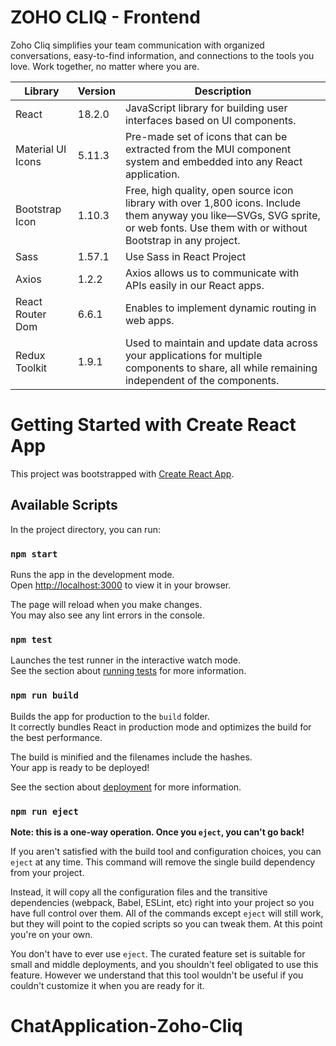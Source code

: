 # ZOHO CLIQ - Frontend

Zoho Cliq simplifies your team communication with organized conversations, easy-to-find information, and connections to the tools you love. Work together, no matter where you are.

| Library           | Version | Description                                                                                                                                                                         |
| ----------------- | ------- | ----------------------------------------------------------------------------------------------------------------------------------------------------------------------------------- |
| React             | 18.2.0  | JavaScript library for building user interfaces based on UI components.                                                                                                             |
| Material UI Icons | 5.11.3  | Pre-made set of icons that can be extracted from the MUI component system and embedded into any React application.                                                                  |
| Bootstrap Icon    | 1.10.3  | Free, high quality, open source icon library with over 1,800 icons. Include them anyway you like—SVGs, SVG sprite, or web fonts. Use them with or without Bootstrap in any project. |
| Sass              | 1.57.1  | Use Sass in React Project                                                                                                                                                           |
| Axios             | 1.2.2   | Axios allows us to communicate with APIs easily in our React apps.                                                                                                                  |
| React Router Dom  | 6.6.1   | Enables to implement dynamic routing in web apps.                                                                                                                                   |
| Redux Toolkit     | 1.9.1   | Used to maintain and update data across your applications for multiple components to share, all while remaining independent of the components.                                      |

# Getting Started with Create React App

This project was bootstrapped with [Create React App](https://github.com/facebook/create-react-app).

## Available Scripts

In the project directory, you can run:

### `npm start`

Runs the app in the development mode.\
Open [http://localhost:3000](http://localhost:3000) to view it in your browser.

The page will reload when you make changes.\
You may also see any lint errors in the console.

### `npm test`

Launches the test runner in the interactive watch mode.\
See the section about [running tests](https://facebook.github.io/create-react-app/docs/running-tests) for more information.

### `npm run build`

Builds the app for production to the `build` folder.\
It correctly bundles React in production mode and optimizes the build for the best performance.

The build is minified and the filenames include the hashes.\
Your app is ready to be deployed!

See the section about [deployment](https://facebook.github.io/create-react-app/docs/deployment) for more information.

### `npm run eject`

**Note: this is a one-way operation. Once you `eject`, you can't go back!**

If you aren't satisfied with the build tool and configuration choices, you can `eject` at any time. This command will remove the single build dependency from your project.

Instead, it will copy all the configuration files and the transitive dependencies (webpack, Babel, ESLint, etc) right into your project so you have full control over them. All of the commands except `eject` will still work, but they will point to the copied scripts so you can tweak them. At this point you're on your own.

You don't have to ever use `eject`. The curated feature set is suitable for small and middle deployments, and you shouldn't feel obligated to use this feature. However we understand that this tool wouldn't be useful if you couldn't customize it when you are ready for it.

# ChatApplication-Zoho-Cliq
